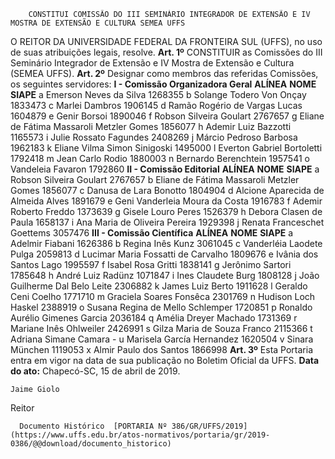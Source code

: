         CONSTITUI COMISSÃO DO III SEMINÁRIO INTEGRADOR DE EXTENSÃO E IV MOSTRA DE EXTENSÃO E CULTURA SEMEA UFFS  

 O REITOR DA UNIVERSIDADE FEDERAL DA FRONTEIRA SUL (UFFS), no uso de suas atribuições legais, resolve.   **Art. 1º**  CONSTITUIR as Comissões do III Seminário Integrador de Extensão e IV Mostra de Extensão e Cultura (SEMEA UFFS).   **Art. 2º**  Designar como membros das referidas Comissões, os seguintes servidores: **I - Comissão Organizadora Geral**     **ALÍNEA**   **NOME**   **SIAPE**     a   Emerson Neves da Silva   1268355     b   Solange Todero Von Onçay   1833473     c   Marlei Dambros   1906145     d   Ramão Rogério de Vargas Lucas   1604879     e   Genir Borsoi   1890046     f   Robson Silveira Goulart   2767657     g   Eliane de Fátima Massaroli Metzler Gomes   1856077     h   Ademir Luiz Bazzotti   1165573     i   Julie Rossato Fagundes   2408269     j   Márcio Pedroso Barbosa   1962183     k   Eliane Vilma Simon Sinigoski   1495000     l   Everton Gabriel Bortoletti   1792418     m   Jean Carlo Rodio   1880003     n   Bernardo Berenchtein   1957541     o   Vandeleia Favaron   1792860       **II - Comissão Editorial**     **ALÍNEA**   **NOME**   **SIAPE**     a   Robson Silveira Goulart   2767657     b   Eliane de Fátima Massaroli Metzler Gomes   1856077     c   Danusa de Lara Bonotto   1804904     d   Alcione Aparecida de Almeida Alves   1891679     e   Geni Vanderleia Moura da Costa   1916783     f   Ademir Roberto Freddo   1373639     g   Gisele Louro Peres   1526379     h   Debora Clasen de Paula   1658137     i   Ana Maria de Oliveira Pereira   1929398     j   Renata Franceschet Goettems   3057476       **III - Comissão Científica**     **ALÍNEA**   **NOME**   **SIAPE**     a   Adelmir Fiabani   1626386     b   Regina Inês Kunz   3061045     c   Vanderléia Laodete Pulga   2059813     d   Lucimar Maria Fossatti de Carvalho   1809676     e   Ivânia dos Santos Lago   1995597     f   Isabel Rosa Gritti   1838141     g   Jerônimo Sartori   1785648     h   André Luiz Radünz   1071847     i   Ines Claudete Burg   1808128     j   João Guilherme Dal Belo Leite   2306882     k   James Luiz Berto   1911628     l   Geraldo Ceni Coelho   1771710     m   Graciela Soares Fonsêca   2301769     n   Hudison Loch Haskel   2388919     o   Susana Regina de Mello Schlemper   1720851     p   Ronaldo Aurélio Gimenes Garcia   2036184     q   Amélia Dreyer Machado   1731369     r   Mariane Inês Ohlweiler   2426991     s   Gilza Maria de Souza Franco   2115366     t   Adriana Simane Camara   -     u   Marisela García Hernandez   1620504     v   Sinara München   1119053     x   Almir Paulo dos Santos   1866998       **Art. 3º**  Esta Portaria entra em vigor na data de sua publicação no Boletim Oficial da UFFS.        **Data do ato:** Chapecó-SC, 15 de abril de 2019.   
 

    Jaime Giolo   
 Reitor 

      Documento Histórico  [PORTARIA Nº 386/GR/UFFS/2019](https://www.uffs.edu.br/atos-normativos/portaria/gr/2019-0386/@@download/documento_historico)     
      